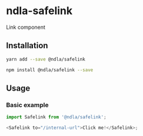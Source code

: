 # ndla-safelink

Link component

## Installation

```sh
yarn add --save @ndla/safelink
```

```sh
npm install @ndla/safelink --save
```

## Usage

### Basic example

```js
import Safelink from '@ndla/safelink';

<Safelink to="/internal-url">Click me!</Safelink>;
```
